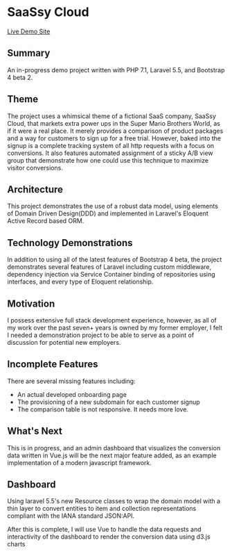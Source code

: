 # SaaSsy Cloud

[Live Demo Site](https://saassycloud.com/)

## Summary
An in-progress demo project written with PHP 7.1, Laravel 5.5, and Bootstrap 4 beta 2. 

## Theme
The project uses a whimsical theme of a fictional SaaS company, SaaSsy Cloud, that markets extra power ups in the Super Mario Brothers World, as if it were a real place. It merely provides a comparison of product packages and a way for customers to sign up for a free trial. However, baked into the signup is a complete tracking system of all http requests with a focus on conversions. It also features automated assignment of a sticky A/B view group that demonstrate how one could use this technique to maximize visitor conversions.

## Architecture
This project demonstrates the use of a robust data model, using elements of Domain Driven Design(DDD) and implemented in Laravel's Eloquent Active Record based ORM.

## Technology Demonstrations
In addition to using all of the latest features of Bootstrap 4 beta, the project demonstrates several features of Laravel including custom middleware, dependency injection via Service Container binding of repositories using interfaces, and every type of Eloquent relationship.

## Motivation
I possess extensive full stack development experience, however, as all of my work over the past seven+ years is owned by my former employer, I felt I needed a demonstration project to be able to serve as a point of discussion for potential new employers.

## Incomplete Features
There are several missing features including:
* An actual developed onboarding page
* The provisioning of a new subdomain for each customer signup
* The comparison table is not responsive. It needs more love.

## What's Next
This is in progress, and an admin dashboard that visualizes the conversion data written in Vue.js will be the next major feature added, as an example implementation of a modern javascript framework.

## Dashboard
Using laravel 5.5's new Resource classes to wrap the domain model with a thin layer to convert entities to
item and collection representations compliant with the IANA standard JSON:API.

After this is complete, I will use Vue to handle the data requests and interactivity of the dashboard to render the conversion data using d3.js charts